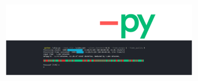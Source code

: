 <div align='center'>
  <img src="./assets/skippy-logo.png">
</div>






<div align='center'>
  <img src="assets/skippy-test.png">
</div>
